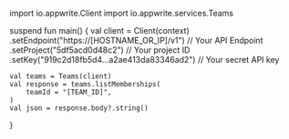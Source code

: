 import io.appwrite.Client
import io.appwrite.services.Teams

suspend fun main() {
    val client = Client(context)
      .setEndpoint("https://[HOSTNAME_OR_IP]/v1") // Your API Endpoint
      .setProject("5df5acd0d48c2") // Your project ID
      .setKey("919c2d18fb5d4...a2ae413da83346ad2") // Your secret API key

    val teams = Teams(client)
    val response = teams.listMemberships(
        teamId = "[TEAM_ID]",
    )
    val json = response.body?.string()
}